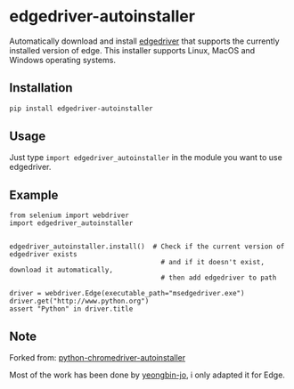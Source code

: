 # edgedriver-autoinstaller
Automatically download and install [edgedriver](https://edgedriver.chromium.org/) that supports the currently installed version of edge. This installer supports Linux, MacOS and Windows operating systems.

## Installation

```bash
pip install edgedriver-autoinstaller
```

## Usage
Just type `import edgedriver_autoinstaller` in the module you want to use edgedriver.

## Example
```
from selenium import webdriver
import edgedriver_autoinstaller


edgedriver_autoinstaller.install()  # Check if the current version of edgedriver exists
                                      # and if it doesn't exist, download it automatically,
                                      # then add edgedriver to path

driver = webdriver.Edge(executable_path="msedgedriver.exe")
driver.get("http://www.python.org")
assert "Python" in driver.title
```

## Note

Forked from: [python-chromedriver-autoinstaller](https://github.com/yeongbin-jo/python-chromedriver-autoinstaller)

Most of the work has been done by [yeongbin-jo](https://github.com/yeongbin-jo/), i only adapted it for Edge.